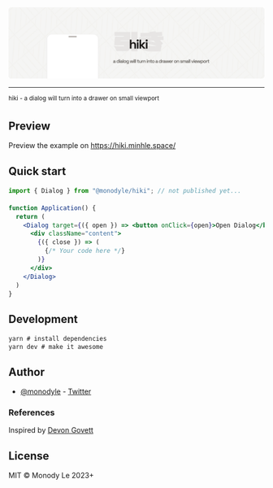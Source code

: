 <p align="center">
	<a href="https://hiki.minhle.space/">
		<img src="./preview.png" />
	</a>
	<br />
  <hr />
	<sup class="right">hiki - a dialog will turn into a drawer on small viewport</sup>
</p>

## Preview

Preview the example on https://hiki.minhle.space/

## Quick start

```jsx
import { Dialog } from "@monodyle/hiki"; // not published yet...

function Application() {
  return (
    <Dialog target={({ open }) => <button onClick={open}>Open Dialog</button>}>
      <div className="content">
        {({ close }) => (
          {/* Your code here */}
        )}
      </div>
    </Dialog>
  )
}
```

## Development

```
yarn # install dependencies
yarn dev # make it awesome
```

## Author

- [@monodyle](https://github.com/monodyle/) - [Twitter](https://twitter.com/monodyle)

### References

Inspired by [Devon Govett](https://twitter.com/devongovett)

## License

MIT © Monody Le 2023+
